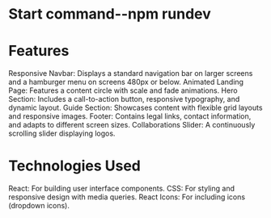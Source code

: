# Start command--npm rundev
# Features
Responsive Navbar: Displays a standard navigation bar on larger screens and a hamburger menu on screens 480px or below.
Animated Landing Page: Features a content circle with scale and fade animations.
Hero Section: Includes a call-to-action button, responsive typography, and dynamic layout.
Guide Section: Showcases content with flexible grid layouts and responsive images.
Footer: Contains legal links, contact information, and adapts to different screen sizes.
Collaborations Slider: A continuously scrolling slider displaying logos.
# Technologies Used
React: For building user interface components.
CSS: For styling and responsive design with media queries.
React Icons: For including icons (dropdown icons).
